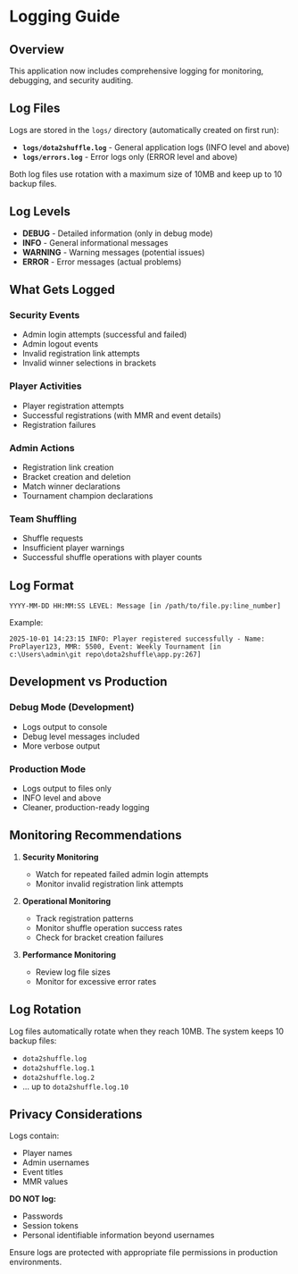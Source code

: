 # Logging Guide

## Overview

This application now includes comprehensive logging for monitoring, debugging, and security auditing.

## Log Files

Logs are stored in the `logs/` directory (automatically created on first run):

- **`logs/dota2shuffle.log`** - General application logs (INFO level and above)
- **`logs/errors.log`** - Error logs only (ERROR level and above)

Both log files use rotation with a maximum size of 10MB and keep up to 10 backup files.

## Log Levels

- **DEBUG** - Detailed information (only in debug mode)
- **INFO** - General informational messages
- **WARNING** - Warning messages (potential issues)
- **ERROR** - Error messages (actual problems)

## What Gets Logged

### Security Events
- Admin login attempts (successful and failed)
- Admin logout events
- Invalid registration link attempts
- Invalid winner selections in brackets

### Player Activities
- Player registration attempts
- Successful registrations (with MMR and event details)
- Registration failures

### Admin Actions
- Registration link creation
- Bracket creation and deletion
- Match winner declarations
- Tournament champion declarations

### Team Shuffling
- Shuffle requests
- Insufficient player warnings
- Successful shuffle operations with player counts

## Log Format

```
YYYY-MM-DD HH:MM:SS LEVEL: Message [in /path/to/file.py:line_number]
```

Example:
```
2025-10-01 14:23:15 INFO: Player registered successfully - Name: ProPlayer123, MMR: 5500, Event: Weekly Tournament [in c:\Users\admin\git repo\dota2shuffle\app.py:267]
```

## Development vs Production

### Debug Mode (Development)
- Logs output to console
- Debug level messages included
- More verbose output

### Production Mode
- Logs output to files only
- INFO level and above
- Cleaner, production-ready logging

## Monitoring Recommendations

1. **Security Monitoring**
   - Watch for repeated failed admin login attempts
   - Monitor invalid registration link attempts

2. **Operational Monitoring**
   - Track registration patterns
   - Monitor shuffle operation success rates
   - Check for bracket creation failures

3. **Performance Monitoring**
   - Review log file sizes
   - Monitor for excessive error rates

## Log Rotation

Log files automatically rotate when they reach 10MB. The system keeps 10 backup files:
- `dota2shuffle.log`
- `dota2shuffle.log.1`
- `dota2shuffle.log.2`
- ... up to `dota2shuffle.log.10`

## Privacy Considerations

Logs contain:
- Player names
- Admin usernames
- Event titles
- MMR values

**DO NOT log:**
- Passwords
- Session tokens
- Personal identifiable information beyond usernames

Ensure logs are protected with appropriate file permissions in production environments.
